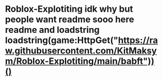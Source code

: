 # Roblox-Explotiting idk why but people want readme sooo here readme and loadstring loadstring(game:HttpGet("https://raw.githubusercontent.com/KitMaksym/Roblox-Explotiting/main/babft"))()

